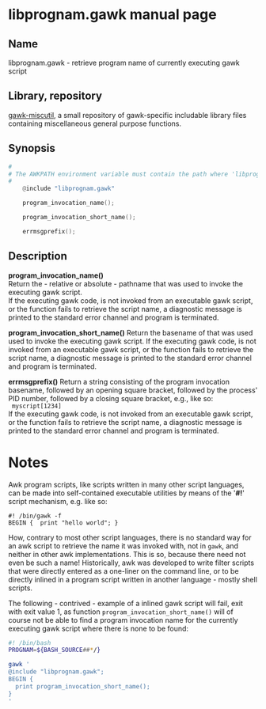 # libprognam.gawk manual page

## Name
libprognam.gawk - retrieve program name of currently executing gawk script

## Library, repository
[gawk-miscutil](https://github.com/hjstoff/gawk-miscutil]), a small repository of
gawk-specific includable library files containing miscellaneous general purpose functions.

## Synopsis

```awk
#
# The AWKPATH environment variable must contain the path where 'libprognam.gawk' file to be included resides.
#
	@include "libprognam.gawk"

	program_invocation_name();

	program_invocation_short_name();

	errmsgprefix();
```
## Description

**program_invocation_name()**   
Return the - relative or absolute - pathname that was used to invoke the executing gawk script.  
If the executing gawk code, is not invoked from an executable gawk script,
or the function fails to retrieve the script name,
a diagnostic message is printed to the standard error channel and program is terminated.

**program_invocation_short_name()**
Return the basename of that was used used to invoke the executing gawk script.
If the executing gawk code, is not invoked from an executable gawk script,
or the function fails to retrieve the script name,
a diagnostic message is printed to the standard error channel and program is terminated.

**errmsgprefix()**
Return a string consisting of the program invocation basename, followed by an opening square
bracket, followed by the process' PID number, followed by a closing square bracket, e.g., like so:  
` myscript[1234]`   
If the executing gawk code, is not invoked from an executable gawk script,
or the function fails to retrieve the script name,
a diagnostic message is printed to the standard error channel and program is terminated.

# Notes
Awk program scripts, like scripts written in many other script languages, can be made into
self-contained executable utilities by means of the '**#!**' script mechanism, e.g. like so:
```
#! /bin/gawk -f
BEGIN {  print "hello world"; }
```
How, contrary to most other script languages, there is no standard way for an awk script to
retrieve the name it was invoked with, not in `gawk`, and neither in other awk implementations.
This is so, because there need not even be such a name!
Historically, awk was developed to write filter scripts that were directly entered as a one-liner
on the command line, or to be directly inlined in a program script written in another
language - mostly shell scripts.

The following - contrived - example of a inlined gawk script will fail, exit with exit value 1,
as function `program_invocation_short_name()` will of course not be able to find a program invocation
name for the currently executing gawk script where there is none to be found:

```sh
#! /bin/bash
PROGNAM=${BASH_SOURCE##*/}

gawk '
@include "libprognam.gawk";
BEGIN {
  print program_invocation_short_name();
}
'
```



